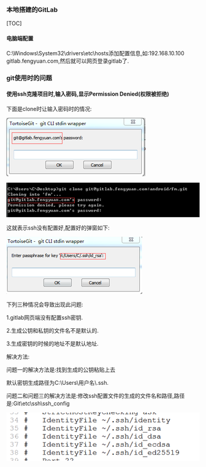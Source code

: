 ### 本地搭建的GitLab

[TOC]

#### 电脑端配置

C:\Windows\System32\drivers\etc\hosts添加配置信息,如:192.168.10.100   gitlab.fengyuan.com,然后就可以网页登录gitlab了.

### git使用时的问题

#### 使用ssh克隆项目时,输入密码,显示Permission Denied(权限被拒绝)

下面是clone时让输入密码时的情况:

 ![1](1.png) 

![2](2.png)

这就表示ssh没有配置好,配置好的弹窗如下:

 ![3](3.png)

下列三种情况会导致出现此问题:

1.gitlab网页端没有配置ssh密钥.

2.生成公钥和私钥的文件名不是默认的.

3.生成密钥的时候的地址不是默认地址.

解决方法:

问题一的解决方法是:找到生成的公钥粘贴上去

默认密钥生成路径为C:\Users\用户名\\.ssh. 

问题二和问题三的解决方法是:修改ssh配置文件的生成的文件名和路径,路径是:Git\etc\ssh\ssh_config

 ![6](6.png)